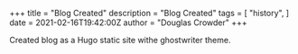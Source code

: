 +++
title = "Blog Created"
description = "Blog Created"
tags = [
    "history",
]
date = 2021-02-16T19:42:00Z
author = "Douglas Crowder"
+++

Created blog as a Hugo static site withe ghostwriter theme.
